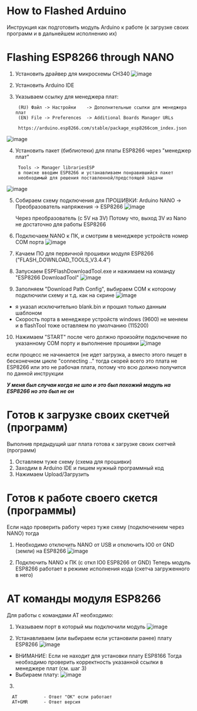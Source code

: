 # How to Flashed Arduino
Инструкция как подготовить модуль Arduino к работе
(к загрузке своих программ и в дальнейшем исполнению их)

# Flashing ESP8266 through NANO
1. Установить драйвер для микросхемы CH340
![image](https://user-images.githubusercontent.com/28355711/163768488-776b7dcb-eac1-480f-90cc-b8f5659ef436.png)

2. Установить Arduino IDE
3. Указываем ссылку для менеджера плат:      
      
        (RU) Файл -> Настройки    -> Дополнительные ссылки для менеджера плат
        (EN) File -> Preferences  -> Additional Boards Manager URLs

        https://arduino.esp8266.com/stable/package_esp8266com_index.json
![image](https://user-images.githubusercontent.com/28355711/163768841-1a055bce-f3d5-4d38-9910-17d521bdfb0b.png)

4. Установить пакет (библиотеки) для платы ESP8266 через "менеджер плат"

        Tools -> Manager librariesESP
        в поиске вводим ESP8266 и устанавливаем понравившийся пакет
        необходимый для решения поставленной/предстоящей задачи
![image](https://user-images.githubusercontent.com/28355711/163769071-d5a4f76f-129f-4272-8e4c-b517a857f9a7.png)

5. Собираем схему подключения для ПРОШИВКИ: Arduino NANO -> Преобразователь напряжения -> ESP8266
![image](https://user-images.githubusercontent.com/28355711/163769255-8184dfba-e3a2-4f53-bee6-66bbd7482226.png)

      Через преобразователь (с 5V на 3V) Потому что,
      выход 3V из Nano не достаточно для работы ESP8266

6. Подключаем NANO к ПК, и смотрим в менеджере устройств номер COM порта
![image](https://user-images.githubusercontent.com/28355711/163770098-2c4a6726-9690-4c1f-9aa5-adb90daca301.png)

7. Качаем ПО для первичной прошивки модуля ESP8266 ("FLASH_DOWNLOAD_TOOLS_V3.4.4")
8. Запускаем ESPFlashDownloadTool.exe и нажимаем на команду "ESP8266 DownloadTool"
![image](https://user-images.githubusercontent.com/28355711/163770473-b4e345de-449c-44ef-bd03-337db545ae74.png)

9. Заполняем "Download Path Config", выбираем COM к которому подключили схему и т.д. как на скрине
![image](https://user-images.githubusercontent.com/28355711/163779135-536a40f2-bfa3-46ca-a482-1c806a7a4c7f.png)
+ я указал исключительно blank.bin и прошил только данным шаблоном
+ Скорость порта в менеджере устройств windows (9600) не меняем и в flashTool тоже оставляем по умолчанию (115200)

10. Нажимаем "START" после чего должно произойти подключение по указанному COM порту и выполнение прошивки
![image](https://user-images.githubusercontent.com/28355711/163774774-ff783e8f-a575-4eeb-8fa5-eeab975dfaba.png)

если процесс не начинается (не идет загрузка, а вместо этого пищет в бесконечном цикле "connecting .." тогда
скорей всего это плата не ESP8266 или это не рабочая плата, потому что всю должно получится по данной инструкции

___У меня был случаи когда не шло и это был похожий модуль на ESP8266 но это был не он___

# Готов к загрузке своих скетчей (программ)
Выполнив предыдущий шаг плата готова к загрузке своих скетчей (программ)
1. Оставляем туже схему (схема для прошивки)
2. Заходим в Arduino IDE и пишем нужный программный код
3. Нажимаем Upload/Загрузить

# Готов к работе своего скется (программы)
Если надо проверить работу через туже схему (подключением через NANO) тогда
1. Необходимо отключить NANO от USB и отключить IO0 от GND (земли) на ESP8266
![image](https://user-images.githubusercontent.com/28355711/163778163-620bde22-95cf-4e06-8866-360929de3af7.png)

2. Подключить NANO к ПК (с откл IO0 ESP8266 от GND)
Теперь модуль ESP8266 работает в режиме исполнения кода (скетча загруженного в него)

# AT команды модуля ESP8266
Для работы с командами АТ необходимо:
1. Указываем порт в который мы подключили модуль
![image](https://user-images.githubusercontent.com/28355711/163780504-fe98792a-04a2-4ea8-8594-154c7f59c927.png)

2. Устанавливаем (или выбираем если установили ранее) плату ESP8266
![image](https://user-images.githubusercontent.com/28355711/163780970-f0f509f1-4b01-4466-aa96-d6a96e9eeb61.png)
+ ВНИМАНИЕ: Если не находит для установки плату ESP8166 Тогда необходимо проверить корректность указанной
ссылки в менеджере плат (см. шаг 3)
+ Выбираем плату:
![image](https://user-images.githubusercontent.com/28355711/163782886-bddd2095-8cb9-4e28-88aa-54696e9c6b3a.png)

3. 

      AT          - Ответ "ОК" если работает
      AT+GMR      - Ответ версия
